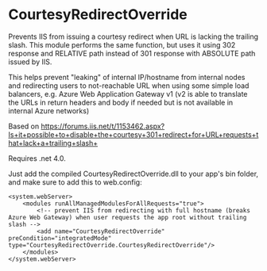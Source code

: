 # CourtesyRedirectOverride
Prevents IIS from issuing a courtesy redirect when URL is lacking the trailing slash. This module performs the same function, but uses it using 302 response and RELATIVE path instead of 301 response with ABSOLUTE path issued by IIS.

This helps prevent "leaking" of internal IP/hostname from internal nodes and redirecting users to not-reachable URL when using some simple load balancers, e.g. Azure Web Application Gateway v1 (v2 is able to translate the URLs in return headers and body if needed but is not available in internal Azure networks)

Based on https://forums.iis.net/t/1153462.aspx?Is+it+possible+to+disable+the+courtesy+301+redirect+for+URL+requests+that+lack+a+trailing+slash+

Requires .net 4.0.

Just add the compiled CourtesyRedirectOverride.dll to your app's bin folder, and make sure to add this to web.config:

  	<system.webServer>
  		<modules runAllManagedModulesForAllRequests="true">
  			<!-- prevent IIS from redirecting with full hostname (breaks Azure Web Gateway) when user requests the app root without trailing slash -->
  			<add name="CourtesyRedirectOverride" preCondition="integratedMode" type="CourtesyRedirectOverride.CourtesyRedirectOverride"/>
  		</modules>
  	</system.webServer>

